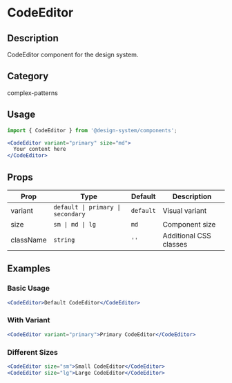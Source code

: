 # CodeEditor

## Description
CodeEditor component for the design system.

## Category
complex-patterns

## Usage

```jsx
import { CodeEditor } from '@design-system/components';

<CodeEditor variant="primary" size="md">
  Your content here
</CodeEditor>
```

## Props

| Prop | Type | Default | Description |
|------|------|---------|-------------|
| variant | `default \| primary \| secondary` | `default` | Visual variant |
| size | `sm \| md \| lg` | `md` | Component size |
| className | `string` | `''` | Additional CSS classes |

## Examples

### Basic Usage
```jsx
<CodeEditor>Default CodeEditor</CodeEditor>
```

### With Variant
```jsx
<CodeEditor variant="primary">Primary CodeEditor</CodeEditor>
```

### Different Sizes
```jsx
<CodeEditor size="sm">Small CodeEditor</CodeEditor>
<CodeEditor size="lg">Large CodeEditor</CodeEditor>
```
